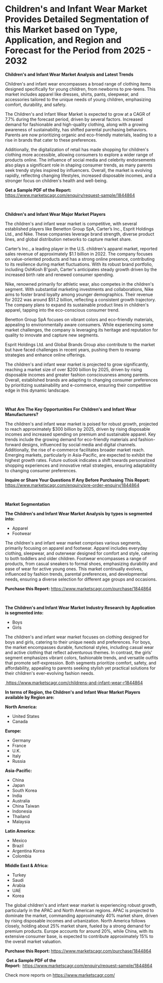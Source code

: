 <p><h1>Children's and Infant Wear Market Provides Detailed Segmentation of this Market based on Type, Application, and Region and Forecast for the Period from 2025 - 2032</h1></p><p><strong>Children's and Infant Wear Market Analysis and Latest Trends</strong></p>
<p><p>Children's and infant wear encompasses a broad range of clothing items designed specifically for young children, from newborns to pre-teens. This market includes apparel like dresses, shirts, pants, sleepwear, and accessories tailored to the unique needs of young children, emphasizing comfort, durability, and safety.</p><p>The Children's and Infant Wear Market is expected to grow at a CAGR of 7.7% during the forecast period, driven by several factors. Increased demand for fashionable and high-quality clothing, along with a growing awareness of sustainability, has shifted parental purchasing behaviors. Parents are now prioritizing organic and eco-friendly materials, leading to a rise in brands that cater to these preferences.</p><p>Additionally, the digitalization of retail has made shopping for children's clothing more accessible, allowing consumers to explore a wider range of products online. The influence of social media and celebrity endorsements also plays a significant role in shaping consumer trends, as many parents seek trendy styles inspired by influencers. Overall, the market is evolving rapidly, reflecting changing lifestyles, increased disposable incomes, and a stronger focus on children's health and well-being.</p></p>
<p><strong>Get a Sample PDF of the Report:&nbsp;</strong> <a href="https://www.marketscagr.com/enquiry/request-sample/1844864?utm_campaign=2301&utm_medium=2&utm_source=Github&utm_content=ia&utm_term=10022025&utm_id=childrens-and-infant-wear">https://www.marketscagr.com/enquiry/request-sample/1844864</a></p>
<p>&nbsp;</p>
<p><strong>Children's and Infant Wear Major Market Players</strong></p>
<p><p>The children's and infant wear market is competitive, with several established players like Benetton Group SpA, Carter’s Inc., Esprit Holdings Ltd., and Nike. These companies leverage brand strength, diverse product lines, and global distribution networks to capture market share.</p><p>Carter’s Inc., a leading player in the U.S. children's apparel market, reported sales revenue of approximately $1.1 billion in 2022. The company focuses on value-oriented products and has a strong online presence, contributing to its resilience during market fluctuations. With its robust brand portfolio, including OshKosh B'gosh, Carter's anticipates steady growth driven by the increased birth rate and renewed consumer spending.</p><p>Nike, renowned primarily for athletic wear, also competes in the children's segment. With substantial marketing investments and collaborations, Nike aims to foster brand loyalty among younger demographics. Their revenue for 2022 was around $51.2 billion, reflecting a consistent growth trajectory. The company plans to expand its sustainable product lines in children's apparel, tapping into the eco-conscious consumer trend.</p><p>Benetton Group SpA focuses on vibrant colors and eco-friendly materials, appealing to environmentally aware consumers. While experiencing some market challenges, the company is leveraging its heritage and reputation for quality to innovate and capture new segments.</p><p>Esprit Holdings Ltd. and Global Brands Group also contribute to the market but have faced challenges in recent years, pushing them to revamp strategies and enhance online offerings.</p><p>The children's and infant wear market is projected to grow significantly, reaching a market size of over $200 billion by 2025, driven by rising disposable incomes and greater fashion consciousness among parents. Overall, established brands are adapting to changing consumer preferences by prioritizing sustainability and e-commerce, ensuring their competitive edge in this dynamic landscape.</p></p>
<p>&nbsp;</p>
<p><strong>What Are The Key Opportunities For Children's and Infant Wear Manufacturers?</strong></p>
<p><p>The children's and infant wear market is poised for robust growth, projected to reach approximately $300 billion by 2025, driven by rising disposable incomes and increased spending on premium and sustainable apparel. Key trends include the growing demand for eco-friendly materials and fashion-forward designs, influenced by social media and digital channels. Additionally, the rise of e-commerce facilitates broader market reach. Emerging markets, particularly in Asia-Pacific, are expected to exhibit the highest growth rates. Future outlook indicates a shift towards personalized shopping experiences and innovative retail strategies, ensuring adaptability to changing consumer preferences.</p></p>
<p><strong>Inquire or Share Your Questions If Any Before Purchasing This Report:</strong> <a href="https://www.marketscagr.com/enquiry/pre-order-enquiry/1844864?utm_campaign=2301&utm_medium=2&utm_source=Github&utm_content=ia&utm_term=10022025&utm_id=childrens-and-infant-wear">https://www.marketscagr.com/enquiry/pre-order-enquiry/1844864</a></p>
<p>&nbsp;</p>
<p><strong>Market Segmentation</strong></p>
<p><strong>The Children's and Infant Wear Market Analysis by types is segmented into:</strong></p>
<p><ul><li>Apparel</li><li>Footwear</li></ul></p>
<p><p>The children's and infant wear market comprises various segments, primarily focusing on apparel and footwear. Apparel includes everyday clothing, sleepwear, and outerwear designed for comfort and style, catering to both toddlers and older children. Footwear encompasses a range of products, from casual sneakers to formal shoes, emphasizing durability and ease of wear for active young ones. This market continually evolves, influenced by fashion trends, parental preferences, and developmental needs, ensuring a diverse selection for different age groups and occasions.</p></p>
<p><strong>Purchase this Report:&nbsp;</strong><a href="https://www.marketscagr.com/purchase/1844864?utm_campaign=2301&utm_medium=2&utm_source=Github&utm_content=ia&utm_term=10022025&utm_id=childrens-and-infant-wear">https://www.marketscagr.com/purchase/1844864</a></p>
<p>&nbsp;</p>
<p><strong>The Children's and Infant Wear Market Industry Research by Application is segmented into:</strong></p>
<p><ul><li>Boys</li><li>Girls</li></ul></p>
<p><p>The children's and infant wear market focuses on clothing designed for boys and girls, catering to their unique needs and preferences. For boys, the market encompasses durable, functional styles, including casual wear and active clothing that reflect adventurous themes. In contrast, the girls' segment emphasizes vibrant colors, fashionable trends, and versatile outfits that promote self-expression. Both segments prioritize comfort, safety, and affordability, appealing to parents seeking stylish yet practical solutions for their children's ever-evolving fashion needs.</p></p>
<p><a href="https://www.marketscagr.com/childrens-and-infant-wear-r1844864?utm_campaign=2301&utm_medium=2&utm_source=Github&utm_content=ia&utm_term=10022025&utm_id=childrens-and-infant-wear">&nbsp;https://www.marketscagr.com/childrens-and-infant-wear-r1844864</a></p>
<p><strong>In terms of Region, the Children's and Infant Wear Market Players available by Region are:</strong></p>
<p>
    <p> <strong> North America: </strong>
        <ul>
            <li>United States</li>
            <li>Canada</li>
        </ul>
        </p> 
    <p> <strong> Europe: </strong>
        <ul>
            <li>Germany</li>
            <li>France</li>
            <li>U.K.</li>
            <li>Italy</li>
            <li>Russia</li>
        </ul>
        </p> 
    <p> <strong> Asia-Pacific: </strong>
        <ul>
            <li>China</li>
            <li>Japan</li>
            <li>South Korea</li>
            <li>India</li>
            <li>Australia</li>
            <li>China Taiwan</li>
            <li>Indonesia</li>
            <li>Thailand</li>
            <li>Malaysia</li>
        </ul>
        </p> 
    <p> <strong> Latin America: </strong>
        <ul>
            <li>Mexico</li>
            <li>Brazil</li>
            <li>Argentina Korea</li>
            <li>Colombia</li>
        </ul>
        </p> 
    <p> <strong> Middle East & Africa: </strong>
        <ul>
            <li>Turkey</li>
            <li>Saudi</li>
            <li>Arabia</li>
            <li>UAE</li>
            <li>Korea</li>
        </ul>
    </p>
    </p>
<p><p>The global children's and infant wear market is experiencing robust growth, particularly in the APAC and North American regions. APAC is projected to dominate the market, commanding approximately 40% market share, driven by rising disposable incomes and urbanization. North America follows closely, holding about 25% market share, fueled by a strong demand for premium products. Europe accounts for around 20%, while China, with its extensive consumer base, is expected to contribute approximately 15% to the overall market valuation.</p></p>
<p><strong>Purchase this Report: </strong><a href="https://www.marketscagr.com/purchase/1844864?utm_campaign=2301&utm_medium=2&utm_source=Github&utm_content=ia&utm_term=10022025&utm_id=childrens-and-infant-wear">https://www.marketscagr.com/purchase/1844864</a></p>
<p>&nbsp;<strong>Get a Sample PDF of the Report:&nbsp;&nbsp;</strong><a href="https://www.marketscagr.com/enquiry/request-sample/1844864?utm_campaign=2301&utm_medium=2&utm_source=Github&utm_content=ia&utm_term=10022025&utm_id=childrens-and-infant-wear">https://www.marketscagr.com/enquiry/request-sample/1844864</a></p>
<p><strong></strong></p>
<p>Check more reports on <a href="https://www.marketscagr.com/?utm_campaign=2301&utm_medium=2&utm_source=Github&utm_content=ia&utm_term=10022025&utm_id=childrens-and-infant-wear">https://www.marketscagr.com/</a></p>